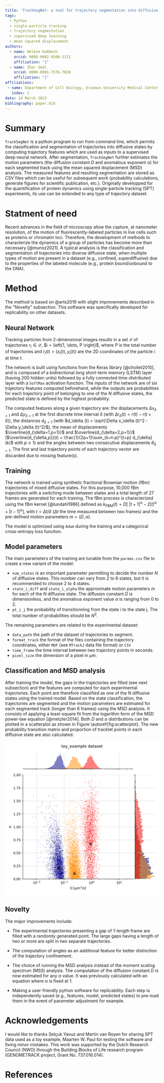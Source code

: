 ```yaml
---
title: 'TrackSegNet: a tool for trajectory segmentation into diffusive states using supervised deep learning.'
tags:
  - Python
  - single-particle tracking
  - trajectory segmentation
  - supervised deep learning
  - mean squared displacement
authors:
  - name: Hélène Kabbech
    orcid: 0000-0002-9200-2112
    affiliation: "1"
  - name: Ihor Smal
    orcid: 0000-0001-7576-7028 
    affiliation: "1"
affiliations:
 - name: Department of Cell Biology, Erasmus University Medical Center, Rotterdam, the Netherlands
   index: 1
date: 14 March 2023
bibliography: paper.bib
---
```


# Summary

`TrackSegNet` is a python program to run from command line, which permits the classification and segmentation of trajectories into diffusive states by computing trajectory features which are used as inputs to a supervised deep neural network. After segmentation, `TrackSegNet` further estimates the motion parameters (the diffusion constant $D$ and anomalous exponent $\alpha$) for each segmented track using the mean squared displacement (MSD) analysis. The measured features and resulting segmentation are stored as CSV files which can be useful for subsequent work (probability calculations, generate figures for scientific publication, etc.). Originally developped for the quantification of protein dynamics using single-particle tracking (SPT) experiments, its use can be extended to any type of trajectory dataset.

# Statment of need

Recent advances in the field of microscopy allow the capture, at nanometer resolution, of the motion of fluorescently-labeled particles in live cells such as proteins or chromatin loci. Therefore, the development of methods to characterize the dynamics of a group of particles has become more than necessary [@munoz2021]. A typical analysis is the classification and segmentation of trajectories into diverse diffusive state, when multiple types of motion are present in a dataset (e.g., confined, superdiffusive) due to the properties of the labeled molecule (e.g., protein bound/unbound to the DNA).


# Method

The method is based on @arts2019 with slight improvements described in the "Novelty" subsection. This software was specifically developed for replicability on other datasets.


## Neural Network

Tracking particles from 2-dimensional images results in a set $\mathcal{S}$ of trajectories $r_i \in \mathcal{S}$, $i = \left{1, \dots, P \right}$,  where $P$ is the total number of trajectories and $r_i(t) = (x_i(t), y_i(t))$ are the 2D coordinates of the particle $i$ at time $t$.

The network is built using functions from the Keras library [@chollet2015], and is composed of a bidirectional long short-term memory (LSTM) layer (having 200 hidden units) followed by a fully connected time-distributed layer with a `SoftMax` activation function. The inputs of the network are of six trajectory features computed beforehand, while the outputs are probabilities for each trajectory point of belonging to one of the $N$ diffusive states, the predicted state is defined by the highest probability.

The computed features along a given trajectory are: the displacements $\Delta x_{\delta=1}$ and $\Delta y_{\delta=1}$ at the first discrete time interval $\delta$ (with $\Delta r_\delta (t) = r(t) - r(t+\delta)$), the distances $d_{\delta=1}$ (with $d_\delta (t) = \sqrt{\Delta x_\delta (t)^2 - \Delta y_\delta (t)^2}$), the mean of displacements $\overline{d_{\delta=1,p=1}}$ and $\overline{d_{\delta=2,p=1}}$ ($\overline{d_{\delta,p}}(t) = \frac{1}{2p+1}\sum_{k=t-p}^{t+p} d_{\delta}(k)$ with $p\geq 1$) and the angles between two consecutive displacements $\theta_{\delta=1}$. The first and last trajectory points of each trajectory vector are discarded due to missing feature(s).


## Training

The network is trained using synthetic fractional Brownian motion (fBm) trajectories of mixed diffusive states. For this purpose, 10,000 fBm trajectories with a switching mode between states and a total length of 27 frames are generated for each training. The fBm process is characterized using the fBm kernel [@lundahl1986] defined as $k_{\text{FBM}}(t) = D\left[\ |t+1|^\alpha  - 2 |t|^\alpha + |t-1|^\alpha\right]$, with $t=\Delta t / \delta$ ($\Delta t$ the time measured between two frames) and the pre-defined motion parameters $m = (D, \alpha)$.

The model is optimized using `Adam` during the training and a categorical cross-entropy loss function.


## Model parameters

The main parameters of the training are tunable from the `params.csv` file to create a new variant of the model:

* `num_states` is an important parameter permitting to decide the number $N$ of diffusive states. This number can vary from 2 to 6 states, but it is recommended to choose 2 to 4 states.
* `state_i_diff` and `state_i_alpha` the approximate motion parameters $m$ for each of the $N$ diffusive state. The diffusion constant $D$ is dimensionless, and the anomalous exponent value $\alpha$ is ranging from 0 to 2.
* `pt_i_j` the probability of transitionning from the state i to the state j. The total number of probabilities should be $N^2$.

The remaining parameters are related to the experimental dataset:

* `data_path` the path of the dataset of trajectories to segment.
* `format_track` the format of the files containing the trajectory coordinates, either `MDF` (see `MTrackJ` data file format) or `CSV`
* `time_frame` the time interval between two trajectory points in seconds.
* `pixel_size` the dimension of a pixel in $\mu m$.


## Classification and MSD analysis


After training the model, the gaps in the trajectories are filled (see next subsection) and the features are computed for each experimental trajectories. Each point are therefore classified as one of the $N$ diffusive states using the trained model. Based on the state classification, the trajectories are segmented and the motion parameters are estimated for each segmented track (longer than 6 frames) using the MSD analysis. It consists of applying a least-square fit from the logarithm form of the MSD power-law equation [@metzler2014]. Both $D$ and $\alpha$ distributions can be plotted in a scatterplot as shown in Figure \autoref{fig:scatterplot}. The new probability transition matrix and proportion of tracklet points in each diffusive state are also calculated.

![Scatterplot of $D$ and $\alpha$ distributions estimated from the MSD analysis using the segmented trajectories. \label{fig:scatterplot}](fig_toy_example_scatterplot_msd.png)


## Novelty

The major improvements include:

* The experimental trajectories presenting a gap of 1-length frame are filled with a randomly generated point. The large gaps having a length of two or more are split in two separate trajectories.

* The computation of angles as an additional feature for better distinction of the trajectory confinement.

* The choice of running the MSD analysis instead of the moment scaling spectrum (MSS) analysis. The computation of the diffusion constant $D$ is now estimated for any $\alpha$ value. It was previously calculated with an equation where $\alpha$ is fixed at 1.

* Making a user-friendly python software for replicability. Each step is independently saved (e.g., features, model, predicted states) to pre-load them in the event of parameter adjustment for example.


# Acknowledgements

I would like to thanks Selçuk Yavuz and Martin van Royen for sharing SPT data used as a toy example, Maarten W. Paul for testing the software and fixing minor mistakes. This work was supported by the Dutch Research Council (NWO) through the Building Blocks of Life research program (GENOMETRACK project, Grant No. 737.016.014). 


# References

